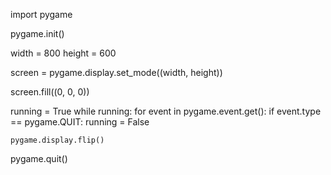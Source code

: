 import pygame

pygame.init()

width = 800
height = 600

screen = pygame.display.set_mode((width, height))

screen.fill((0, 0, 0))

running = True
while running:
    for event in pygame.event.get():
        if event.type == pygame.QUIT:
            running = False

    pygame.display.flip()

pygame.quit()
